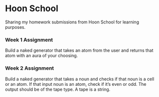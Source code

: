 # Hoon School

Sharing my homework submissions from Hoon School for learning purposes. 

### Week 1 Assignment 

Build a naked generator that takes an atom from the user and returns that atom with an aura of your choosing.

### Week 2 Assignment

Build a naked generator that takes a noun and checks if that noun is a cell or an atom. If that input noun is an atom, check if it’s even or odd. The output should be of the tape type. A tape is a string.
